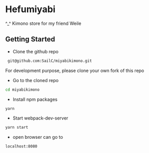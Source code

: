 Hefumiyabi
===================

^_^ Kimono store for my friend Weile

Getting Started
---------------

- Clone the github repo
 ```bash
  git@github.com:SailC/miyabikimono.git
 ```
 For development purpose, please clone your own fork of this repo

- Go to the cloned repo
 ```bash
 cd miyabikimono
 ```

- Install npm packages
 ```bash
 yarn
 ```

- Start webpack-dev-server
 ```bash
 yarn start
 ```

- open browser can go to
 ```bash
 localhost:8080
 ```
